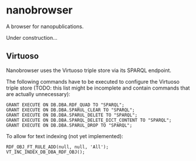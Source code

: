 nanobrowser
===========

A browser for nanopublications.

Under construction...


Virtuoso
--------

Nanobrowser uses the Virtuoso triple store via its SPARQL endpoint.

The following commands have to be executed to configure the Virtuoso triple
store (TODO: this list might be incomplete and contain commands that are
actually unnecessary):

    GRANT EXECUTE ON DB.DBA.RDF_QUAD TO "SPARQL";
    GRANT EXECUTE ON DB.DBA.SPARUL_CLEAR TO "SPARQL";
    GRANT EXECUTE ON DB.DBA.SPARUL_DELETE TO "SPARQL";
    GRANT EXECUTE ON DB.DBA.SPARQL_DELETE_DICT_CONTENT TO "SPARQL";
    GRANT EXECUTE ON DB.DBA.SPARUL_DROP TO "SPARQL";

To allow for text indexing (not yet implemented):

    RDF_OBJ_FT_RULE_ADD(null, null, 'All');
    VT_INC_INDEX_DB_DBA_RDF_OBJ();
